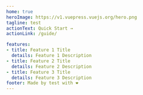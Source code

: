 ```yaml
---
home: true
heroImage: https://v1.vuepress.vuejs.org/hero.png
tagline: test
actionText: Quick Start →
actionLink: /guide/

features:
- title: Feature 1 Title
  details: Feature 1 Description
- title: Feature 2 Title
  details: Feature 2 Description
- title: Feature 3 Title
  details: Feature 3 Description
footer: Made by test with ❤️
---
```

